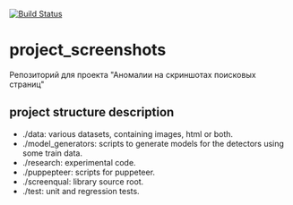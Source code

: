 [![Build Status](https://travis-ci.org/cscenter/project_screenshots.svg?branch=master)](https://travis-ci.org/cscenter/project_screenshots)

# project_screenshots
Репозиторий для проекта "Аномалии на скриншотах поисковых страниц"

## project structure description
* ./data: various datasets, containing images, html or both.
* ./model_generators: scripts to generate models for the detectors using some train data.
* ./research: experimental code.
* ./puppepteer: scripts for puppeteer.
* ./screenqual: library source root.
* ./test: unit and regression tests.
